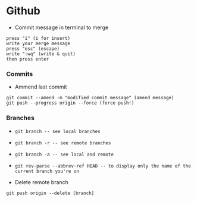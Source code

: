 # Github #

- Commit message in terminal to merge

```
press "i" (i for insert)
write your merge message
press "esc" (escape)
write ":wq" (write & quit)
then press enter
```

### Commits

- Ammend last commit 

```
git commit --amend -m "modified commit message" (amend message)
git push --progress origin --force (force push!)
```

### Branches

- ```git branch -- see local branches ```
- ```git branch -r -- see remote branches```
- ```git branch -a -- see local and remote```
- ```git rev-parse --abbrev-ref HEAD -- to display only the name of the current branch you're on ```

- Delete remote branch

``` git push origin --delete [branch] ```
